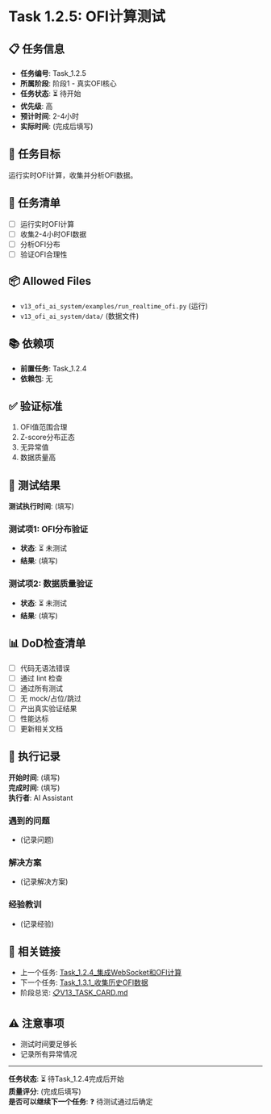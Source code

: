 # Task 1.2.5: OFI计算测试

## 📋 任务信息
- **任务编号**: Task_1.2.5
- **所属阶段**: 阶段1 - 真实OFI核心
- **任务状态**: ⏳ 待开始
- **优先级**: 高
- **预计时间**: 2-4小时
- **实际时间**: (完成后填写)

## 🎯 任务目标
运行实时OFI计算，收集并分析OFI数据。

## 📝 任务清单
- [ ] 运行实时OFI计算
- [ ] 收集2-4小时OFI数据
- [ ] 分析OFI分布
- [ ] 验证OFI合理性

## 📦 Allowed Files
- `v13_ofi_ai_system/examples/run_realtime_ofi.py` (运行)
- `v13_ofi_ai_system/data/` (数据文件)

## 📚 依赖项
- **前置任务**: Task_1.2.4
- **依赖包**: 无

## ✅ 验证标准
1. OFI值范围合理
2. Z-score分布正态
3. 无异常值
4. 数据质量高

## 🧪 测试结果
**测试执行时间**: (填写)

### 测试项1: OFI分布验证
- **状态**: ⏳ 未测试
- **结果**: (填写)

### 测试项2: 数据质量验证
- **状态**: ⏳ 未测试
- **结果**: (填写)

## 📊 DoD检查清单
- [ ] 代码无语法错误
- [ ] 通过 lint 检查
- [ ] 通过所有测试
- [ ] 无 mock/占位/跳过
- [ ] 产出真实验证结果
- [ ] 性能达标
- [ ] 更新相关文档

## 📝 执行记录
**开始时间**: (填写)  
**完成时间**: (填写)  
**执行者**: AI Assistant

### 遇到的问题
- (记录问题)

### 解决方案
- (记录解决方案)

### 经验教训
- (记录经验)

## 🔗 相关链接
- 上一个任务: [Task_1.2.4_集成WebSocket和OFI计算](./Task_1.2.4_集成WebSocket和OFI计算.md)
- 下一个任务: [Task_1.3.1_收集历史OFI数据](./Task_1.3.1_收集历史OFI数据.md)
- 阶段总览: [📋V13_TASK_CARD.md](../../📋V13_TASK_CARD.md)

## ⚠️ 注意事项
- 测试时间要足够长
- 记录所有异常情况

---
**任务状态**: ⏳ 待Task_1.2.4完成后开始  
**质量评分**: (完成后填写)  
**是否可以继续下一个任务**: ❓ 待测试通过后确定

